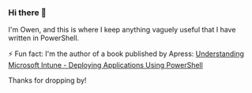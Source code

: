 ### Hi there 👋

I'm Owen, and this is where I keep anything vaguely useful that I have written in PowerShell.

⚡ Fun fact: I'm the author of a book published by Apress: [Understanding Microsoft Intune - 
Deploying Applications Using PowerShell](https://link.springer.com/book/10.1007/978-1-4842-8850-4)

Thanks for dropping by!
<!--
**ozthe2/ozthe2** is a ✨ _special_ ✨ repository because its `README.md` (this file) appears on your GitHub profile.

Here are some ideas to get you started:

- 🔭 I’m currently working on ...
- 🌱 I’m currently learning ...
- 👯 I’m looking to collaborate on ...
- 🤔 I’m looking for help with ...
- 💬 Ask me about ...
- 📫 How to reach me: ...
- 😄 Pronouns: ...
- ⚡ Fun fact: ...
-->

